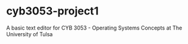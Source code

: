 # cyb3053-project1
A basic text editor for CYB 3053 - Operating Systems Concepts at The University of Tulsa
